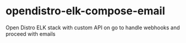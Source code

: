 # opendistro-elk-compose-email

Open Distro ELK stack with custom API on go to handle webhooks and proceed with emails